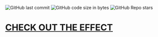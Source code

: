 ![GitHub last commit](https://img.shields.io/github/last-commit/AswinSampath1401/CssHoverEffects?color=%2300ffff&label=Last%20Commit&logo=Github)
![GitHub code size in bytes](https://img.shields.io/github/languages/code-size/AswinSampath1401/CssHoverEffects?color=%23ff00ff&logo=Github&style=flat-square)
![GitHub Repo stars](https://img.shields.io/github/stars/AswinSampath1401/CssHoverEffects?logo=Github&style=plastic)
# [CHECK OUT THE EFFECT](https://aswinsampath1401.github.io/CssHoverEffects/)
